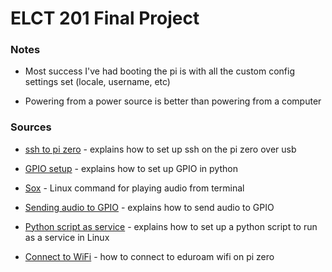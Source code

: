 # ELCT 201 Final Project

### Notes

- Most success I've had booting the pi is with all the custom config settings set (locale, username, etc)

- Powering from a power source is better than powering from a computer

### Sources

- [ssh to pi zero](https://artivis.github.io/post/2020/pi-zero/) - explains how to set up ssh on the pi zero over usb

- [GPIO setup](https://gpiozero.readthedocs.io/en/stable/recipes.html) - explains how to set up GPIO in python

- [Sox](https://manpages.ubuntu.com/manpages/jammy/man1/sox.1.html) - Linux command for playing audio from terminal

- [Sending audio to GPIO](https://retropie.org.uk/forum/topic/32513/cannot-set-audio-to-heaphones-on-raspberry-pi-zero-2-w/4) - explains how to send audio to GPIO

- [Python script as service](https://gist.github.com/emxsys/a507f3cad928e66f6410e7ac28e2990f) - explains how to
set up a python script to run as a service in Linux

- [Connect to WiFi](https://www.instructables.com/Connect-Raspberry-Pi-to-College-WIFI/) - how to connect to eduroam wifi on pi zero
